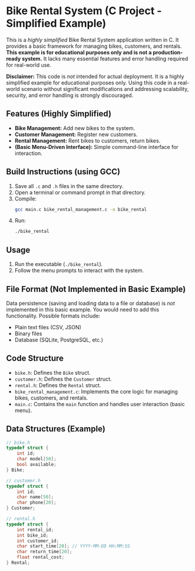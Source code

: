 # Bike Rental System (C Project - Simplified Example)

This is a *highly simplified* Bike Rental System application written in C.  It provides a basic framework for managing bikes, customers, and rentals.  **This example is for educational purposes only and is not a production-ready system.**  It lacks many essential features and error handling required for real-world use.

**Disclaimer:** This code is *not* intended for actual deployment. It is a highly simplified example for educational purposes only. Using this code in a real-world scenario without significant modifications and addressing scalability, security, and error handling is strongly discouraged.

## Features (Highly Simplified)

*   **Bike Management:** Add new bikes to the system.
*   **Customer Management:** Register new customers.
*   **Rental Management:** Rent bikes to customers, return bikes.
*   **(Basic Menu-Driven Interface):**  Simple command-line interface for interaction.

## Build Instructions (using GCC)

1.  Save all `.c` and `.h` files in the same directory.
2.  Open a terminal or command prompt in that directory.
3.  Compile:
    ```bash
    gcc main.c bike_rental_management.c -o bike_rental
    ```
4.  Run:
    ```bash
    ./bike_rental
    ```

## Usage

1.  Run the executable (`./bike_rental`).
2.  Follow the menu prompts to interact with the system.

## File Format (Not Implemented in Basic Example)

Data persistence (saving and loading data to a file or database) is *not* implemented in this basic example.  You would need to add this functionality.  Possible formats include:

*   Plain text files (CSV, JSON)
*   Binary files
*   Database (SQLite, PostgreSQL, etc.)

## Code Structure

*   `bike.h`: Defines the `Bike` struct.
*   `customer.h`: Defines the `Customer` struct.
*   `rental.h`: Defines the `Rental` struct.
*   `bike_rental_management.c`: Implements the core logic for managing bikes, customers, and rentals.
*   `main.c`: Contains the `main` function and handles user interaction (basic menu).

## Data Structures (Example)

```c
// bike.h
typedef struct {
    int id;
    char model[50];
    bool available;
} Bike;

// customer.h
typedef struct {
    int id;
    char name[50];
    char phone[20];
} Customer;

// rental.h
typedef struct {
    int rental_id;
    int bike_id;
    int customer_id;
    char start_time[20]; // YYYY-MM-DD HH:MM:SS
    char return_time[20];
    float rental_cost;
} Rental;
